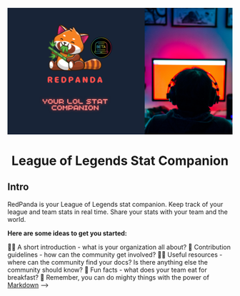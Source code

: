 ![Logo-1](../images/coverPhoto.png)


<h1 align='center'> League of Legends Stat Companion</h1>

## Intro
RedPanda is your League of Legends stat companion. Keep track of your league and team stats in real time. Share your stats with your team and the world.

**Here are some ideas to get you started:**

🙋‍♀️ A short introduction - what is your organization all about?
🌈 Contribution guidelines - how can the community get involved?
👩‍💻 Useful resources - where can the community find your docs? Is there anything else the community should know?
🍿 Fun facts - what does your team eat for breakfast?
🧙 Remember, you can do mighty things with the power of [Markdown](https://docs.github.com/github/writing-on-github/getting-started-with-writing-and-formatting-on-github/basic-writing-and-formatting-syntax)
-->
